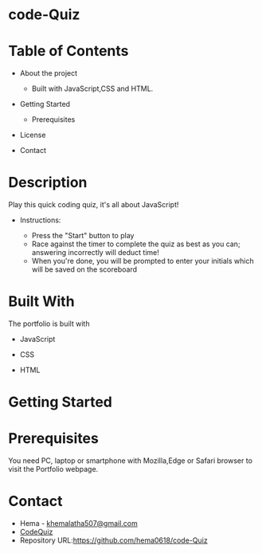 # code-Quiz
# Table of Contents

 * About the project
    * Built with JavaScript,CSS and HTML.
 * Getting Started

   * Prerequisites

* License

 * Contact

# Description

Play this quick coding quiz, it's all about JavaScript!

* Instructions:

   * Press the "Start" button to play
    * Race against the timer to complete the quiz as best as you can; answering incorrectly will deduct time!
    * When you're done, you will be prompted to enter your initials which will be saved on the scoreboard


# Built With

The portfolio is built with

* JavaScript

* CSS

* HTML

# Getting Started

# Prerequisites

You need PC, laptop or smartphone with Mozilla,Edge or Safari browser to visit the Portfolio webpage.



# Contact
* Hema - khemalatha507@gmail.com
* [CodeQuiz](https://hema0618.github.io/code-Quiz/ "CodeQuiz URL")
* Repository URL:https://github.com/hema0618/code-Quiz
